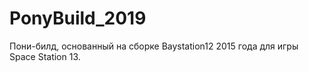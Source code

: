 # PonyBuild_2019
 Пони-билд, основанный на сборке Baystation12 2015 года для игры Space Station 13. 
